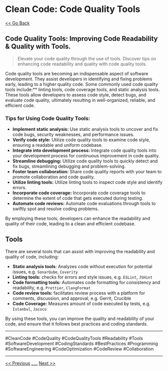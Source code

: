 # Clean Code: Code Quality Tools

[<< Go Back](../README.md)

## Code Quality Tools: Improving Code Readability & Quality with Tools.

> Elevate your code quality through the use of tools. Discover tips on enhancing code readability and quality with code quality tools.

Code quality tools are becoming an indispensable aspect of software development. They assist developers in identifying and fixing problems early, leading to a higher quality code. Some commonly used code quality tools include:\*\* linting tools, code coverage tools, and static analysis tools. These tools allow developers to assess code style, detect bugs, and evaluate code quality, ultimately resulting in well-organized, reliable, and efficient code.

### Tips for Using Code Quality Tools:

- **Implement static analysis:** Use static analysis tools to uncover and fix code bugs, security weaknesses, and performance issues.
- **Verify code style:** Utilize code quality tools to examine code style, ensuring a readable and uniform codebase.
- **Integrate into development process:** Integrate code quality tools into your development process for continuous improvement in code quality.
- **Streamline debugging:** Utilize code quality tools to quickly detect and fix bugs, streamlining debugging and problem-solving.
- **Foster team collaboration:** Share code quality reports with your team to promote collaboration and code quality.
- **Utilize linting tools:** Utilize linting tools to inspect code style and identify errors.
- **Incorporate code coverage:** Incorporate code coverage tools to determine the extent of code that gets executed during testing.
- **Automate code reviews:** Automate code evaluations through tools to swiftly spot and resolve coding problems.

By employing these tools, developers can enhance the readability and quality of their code, leading to a clean and efficient codebase.

## Tools

There are several tools that can assist with improving the readability and quality of code, including:

- **Static analysis tools**: Analyzes code without execution for potential issues, e.g. `SonarQube`, `Coverity`
- **Linting tools:** checks for errors and style issues, e.g. `ESLint`, `JSHint`
- **Code formatting tools:** Automates code formatting for consistency and readability, e.g. `Prettier`, `ClangFormat`
- **Code review tools:** facilitates review process with a platform for comments, discussion, and approval, e.g. Gerrit, Crucible
- **Code Coverage:** Measures amount of code executed by tests, e.g. `Istanbul`, `Jacoco`


By using these tools, you can improve the quality and readability of your code, and ensure that it follows best practices and coding standards.

---

#CleanCode #CodeQuality #CodeQualityTools #Readability #Tools #SoftwareDevelopment #CodingStandards #BestPractices #Programming #SoftwareEngineering #CodeOptimization #CodeReview #Collaboration

---

[<< Previous](../day-17-collaboration-and-pair-programming/README.md) **\_\_\_**
[Next >>](../day-19-version-control/README.md)
